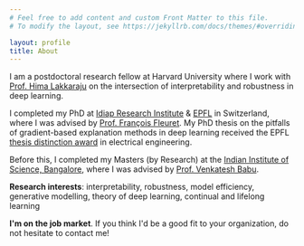 ```yaml
---
# Feel free to add content and custom Front Matter to this file.
# To modify the layout, see https://jekyllrb.com/docs/themes/#overriding-theme-defaults

layout: profile
title: About
---
```


I am a postdoctoral research fellow at Harvard University where I work with [Prof. Hima Lakkaraju](https://himalakkaraju.github.io/) on the intersection of interpretability and robustness in deep learning.

I completed my PhD at [Idiap Research Institute](http://www.idiap.ch/en) & [EPFL](http://epfl.ch/) in Switzerland, where I was advised by [Prof. François Fleuret](https://www.idiap.ch/~fleuret/). My PhD thesis on the pitfalls of gradient-based explanation methods in deep learning received the EPFL [thesis distinction award](https://www.epfl.ch/education/phd/edee-electrical-engineering/edee-awards-laureates/) in electrical engineering. 

Before this, I completed my Masters (by Research) at the [Indian Institute of Science, Bangalore](http://www.iisc.ac.in/), where I was advised by [Prof. Venkatesh Babu](http://cds.iisc.ac.in/faculty/venky/).

**Research interests**: interpretability, robustness, model efficiency, generative modelling, theory of deep learning, continual and lifelong learning

**I'm on the job market**. If you think I'd be a good fit to your organization, do not hesitate to contact me!